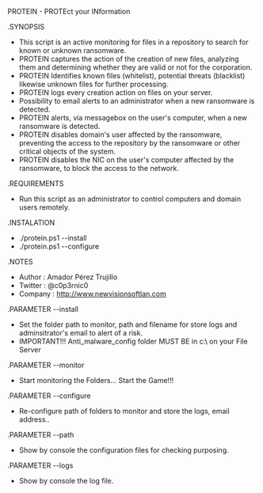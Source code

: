 PROTEIN - PROTEct your INformation
 
.SYNOPSIS
- This script is an active monitoring for files in a repository to search for known or unknown ransomware.
- PROTEIN captures the action of the creation of new files, analyzing them and determining whether they are valid or not for the corporation.
- PROTEIN Identifies known files (whitelist), potential threats (blacklist) likewise unknown files for further processing.
- PROTEIN logs every creation action on files on your server.
- Possibility to email alerts to an administrator when a new ransomware is detected.
- PROTEIN alerts, via messagebox on the user's computer, when a new ransomware is detected.
- PROTEIN disables domain's user affected by the ransomware, preventing the access to the repository by the ransomware or other critical objects of the system.
- PROTEIN disables the NIC on the user's computer affected by the ransomware, to block the access to the network.

.REQUIREMENTS
- Run this script as an administrator to control computers and domain users remotely.

.INSTALATION
- ./protein.ps1 --install
- ./protein.ps1 --configure

.NOTES
- Author		: Amador Pérez Trujillo
- Twitter		: @c0p3rnic0
- Company		: http://www.newvisionsoftlan.com

	
.PARAMETER --install
- Set the folder path to monitor, path and filename for store logs and adminsitrator's email to alert of a risk.
- IMPORTANT!!! Anti_malware_config folder MUST BE in c:\ on your File Server

.PARAMETER --monitor
- Start monitoring the Folders... Start the Game!!!

.PARAMETER --configure
- Re-configure path of folders to monitor and store the logs, email address..

.PARAMETER --path
- Show by console the configuration files for checking purposing.

.PARAMETER --logs
- Show by console the log file.
